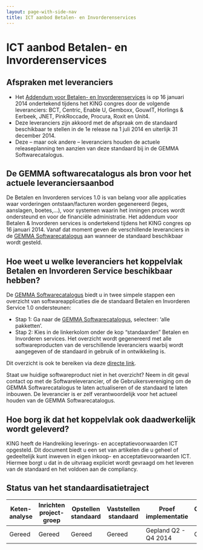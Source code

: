 ```yaml
---
layout: page-with-side-nav
title: ICT aanbod Betalen- en Invorderenservices
---
```

# ICT aanbod Betalen- en Invorderenservices

## Afspraken met leveranciers
* Het [Addendum voor Betalen- en Invorderenservices](https://www.softwarecatalogus.nl/addenda/addendum/Betalen%20en%20Invorderen%20services) is op 16 januari 2014 ondertekend tijdens het KING congres door de volgende leveranciers: BCT, Centric, Enable U, Gemboxx, GouwIT, Horlings & Eerbeek, JNET, PinkRoccade, Procura, Roxit en Unit4.
* Deze leveranciers zijn akkoord met de afspraak om de standaard beschikbaar te stellen in de 1e release na 1 juli 2014 en uiterlijk 31 december 2014.
* Deze – maar ook andere – leveranciers houden de actuele releaseplanning ten aanzien van deze standaard bij in de GEMMA Softwarecatalogus.

## De GEMMA softwarecatalogus als bron voor het actuele leveranciersaanbod
De Betalen en Invorderen services 1.0 is van belang voor alle applicaties waar vorderingen ontstaan/facturen worden gegenereerd (leges, aanslagen, boetes,…), voor systemen waarin het inningen proces wordt ondersteund en voor de financiële administratie. Het addendum voor Betalen & Invorderen services is ondertekend tijdens het KING congres op 16 januari 2014. Vanaf dat moment geven de verschillende leveranciers in de [GEMMA Softwarecatalogus](https://www.softwarecatalogus.nl/) aan wanneer de standaard beschikbaar wordt gesteld.

## Hoe weet u welke leveranciers het koppelvlak Betalen en Invorderen Service beschikbaar hebben?
De [GEMMA Softwarecatalogus](https://www.softwarecatalogus.nl/) biedt u in twee simpele stappen een overzicht van softwareapplicaties die de standaard Betalen en Invorderen Service 1.0 ondersteunen:

* Stap 1: Ga naar de [GEMMA Softwarecatalogus](https://www.softwarecatalogus.nl/), selecteer: ‘alle pakketten’.
* Stap 2: Kies in de linkerkolom onder de kop “standaarden” Betalen en Invorderen services. Het overzicht wordt gegenereerd met alle softwareproducten van de verschillende leveranciers waarbij wordt aangegeven of de standaard in gebruik of in ontwikkeling is.

Dit overzicht is ook te bereiken via deze [directe link](https://www.softwarecatalogus.nl/pakketten/norm_version/Betalen%20en%20invorderen%20services%201%252E0).

Staat uw huidige softwareproduct niet in het overzicht? Neem in dit geval contact op met de Softwareleverancier, of de Gebruikersvereniging om de GEMMA Softwarecatalogus te laten actualiseren of de standaard te laten inbouwen. De leverancier is er zelf verantwoordelijk voor het actueel houden van de GEMMA Softwarecatalogus.

## Hoe borg ik dat het koppelvlak ook daadwerkelijk wordt geleverd?
KING heeft de Handreiking leverings- en acceptatievoorwaarden ICT opgesteld. Dit document biedt u een set van artikelen die u geheel of gedeeltelijk kunt inweven in eigen inkoop- en acceptatievoorwaarden ICT. Hiermee borgt u dat in de uitvraag expliciet wordt gevraagd om het leveren van de standaard en het voldoen aan de compliancy.

## Status van het standaardisatietraject
| Keten-analyse | Inrichten project-groep | Opstellen standaard | Vaststellen standaard | Proef implementatie | Compliancy inrichten |
| --- | --- | --- | --- | --- | --- |
| Gereed | Gereed | Gereed | Gereed | Gepland Q2 - Q4 2014 | Gereed |
